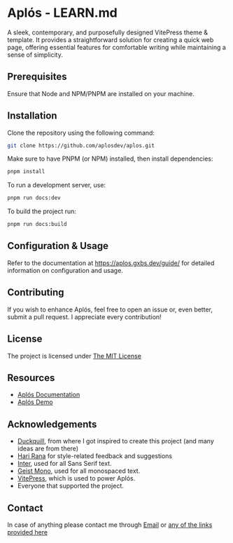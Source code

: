 # Aplós - LEARN.md

A sleek, contemporary, and purposefully designed VitePress theme & template. It provides a straightforward solution for creating a quick web page, offering essential features for comfortable writing while maintaining a sense of simplicity.

## Prerequisites

Ensure that Node and NPM/PNPM are installed on your machine.

## Installation

Clone the repository using the following command:

```bash
git clone https://github.com/aplosdev/aplos.git
```

Make sure to have PNPM (or NPM) installed, then install dependencies:

```bash
pnpm install
```

To run a development server, use:

```bash
pnpm run docs:dev
```

To build the project run:

```bash
pnpm run docs:build
```

## Configuration & Usage

Refer to the documentation at https://aplos.gxbs.dev/guide/ for detailed information on configuration and usage.

## Contributing

If you wish to enhance Aplós, feel free to open an issue or, even better, submit a pull request. I appreciate every contribution!

## License

The project is licensed under [The MIT License](LICENSE)

## Resources

- [Aplós Documentation](https://aplos.gxbs.dev/guide/)
- [Aplós Demo](https://aplos.gxbs.dev/demo/)

## Acknowledgements

- [Duckquill](https://duckquill.daudix.one), from where I got inspired to create this project (and many ideas are from there)
- [Hari Rana](https://tesk.page/) for style-related feedback and suggestions
- [Inter](https://rsms.me/inter/), used for all Sans Serif text.
- [Geist Mono](https://vercel.com/font/), used for all monospaced text.
- [VitePress](https://vitepress.dev), which is used to power Aplós.
- Everyone that supported the project.

## Contact

In case of anything please contact me through [Email](mailto:me@gxbs.dev) or [any of the links provided here](https://gxbs.dev/find)
